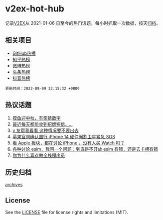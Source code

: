 # v2ex-hot-hub

 记录[V2EX](https://www.v2ex.com/)从 2021-01-06 日至今的热门话题。每小时抓取一次数据，按天[归档](archives)。
 
 ## 相关项目

- [GitHub热榜](https://github.com/snaildev/github-hot-hub)
- [知乎热榜](https://github.com/snaildev/zhihu-hot-hub)
- [微博热榜](https://github.com/snaildev/weibo-hot-hub)
- [头条热榜](https://github.com/snaildev/toutiao-hot-hub)
- [抖音热榜](https://github.com/snaildev/douyin-hot-hub)


 `更新时间：2022-09-09 22:15:32 +0800`

## 热议话题

1. [摸鱼迎中秋，有奖猜数字](https://www.v2ex.com/t/878872)
1. [最近每天都能收到招嫖短信……](https://www.v2ex.com/t/878831)
1. [v 友帮我看看 这种情况要不要出去](https://www.v2ex.com/t/878826)
1. [苹果官网确认国行 iPhone 14 硬件阉割卫星紧急 SOS](https://www.v2ex.com/t/878774)
1. [看 Apple 板块，都在讨论 iPhone ，没有人买 Watch 吗？](https://www.v2ex.com/t/878845)
1. [各种讨论 esim，我问一个问题：到底是不开放 esim 有错，还是去卡槽有错](https://www.v2ex.com/t/878855)
1. [你为什么喜欢做全栈程序员](https://www.v2ex.com/t/878881)

## 历史归档

[archives](archives)

## License

See the [LICENSE](LICENSE) file for license rights and limitations (MIT).
